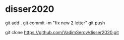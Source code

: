 # disser2020

git add .
git commit -m "fix new 2 letter"
git push

git clone https://github.com/VadimSerov/disser2020.git

